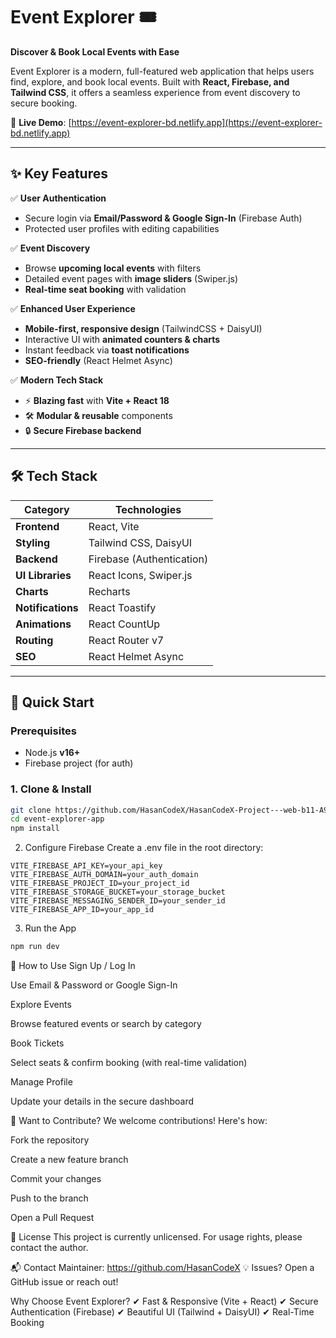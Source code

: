 # Event Explorer 🎟️  

**Discover & Book Local Events with Ease**  

Event Explorer is a modern, full-featured web application that helps users find, explore, and book local events. Built with **React, Firebase, and Tailwind CSS**, it offers a seamless experience from event discovery to secure booking.  

🔗 **Live Demo**: [https://event-explorer-bd.netlify.app](https://event-explorer-bd.netlify.app)  

---

## ✨ Key Features  

✅ **User Authentication**  
- Secure login via **Email/Password & Google Sign-In** (Firebase Auth)  
- Protected user profiles with editing capabilities  

✅ **Event Discovery**  
- Browse **upcoming local events** with filters  
- Detailed event pages with **image sliders** (Swiper.js)  
- **Real-time seat booking** with validation  

✅ **Enhanced User Experience**  
- **Mobile-first, responsive design** (TailwindCSS + DaisyUI)  
- Interactive UI with **animated counters & charts**  
- Instant feedback via **toast notifications**  
- **SEO-friendly** (React Helmet Async)  

✅ **Modern Tech Stack**  
- ⚡ **Blazing fast** with **Vite + React 18**  
- 🛠 **Modular & reusable** components  
- 🔒 **Secure Firebase backend**  

---

## 🛠 Tech Stack  

| **Category**       | **Technologies**                     |
|--------------------|-------------------------------------|
| **Frontend**       | React, Vite                         |
| **Styling**        | Tailwind CSS, DaisyUI               |
| **Backend**        | Firebase (Authentication)           |
| **UI Libraries**   | React Icons, Swiper.js              |
| **Charts**         | Recharts                            |
| **Notifications**  | React Toastify                      |
| **Animations**     | React CountUp                       |
| **Routing**        | React Router v7                     |
| **SEO**            | React Helmet Async                  |

---

## 🚀 Quick Start  

### Prerequisites  
- Node.js **v16+**  
- Firebase project (for auth)  

### 1. Clone & Install  
```bash
git clone https://github.com/HasanCodeX/HasanCodeX-Project---web-b11-A9-Event-Explorer.git
cd event-explorer-app
npm install
```
2. Configure Firebase
Create a .env file in the root directory:


```
VITE_FIREBASE_API_KEY=your_api_key
VITE_FIREBASE_AUTH_DOMAIN=your_auth_domain
VITE_FIREBASE_PROJECT_ID=your_project_id
VITE_FIREBASE_STORAGE_BUCKET=your_storage_bucket
VITE_FIREBASE_MESSAGING_SENDER_ID=your_sender_id
VITE_FIREBASE_APP_ID=your_app_id

```
3. Run the App
```bash
npm run dev
```
📖 How to Use
Sign Up / Log In

Use Email & Password or Google Sign-In

Explore Events

Browse featured events or search by category

Book Tickets

Select seats & confirm booking (with real-time validation)

Manage Profile

Update your details in the secure dashboard

🤝 Want to Contribute?
We welcome contributions! Here's how:

Fork the repository

Create a new feature branch

Commit your changes

Push to the branch

Open a Pull Request

📜 License
This project is currently unlicensed. For usage rights, please contact the author.

📬 Contact
Maintainer: https://github.com/HasanCodeX
💡 Issues? Open a GitHub issue or reach out!

Why Choose Event Explorer?
✔ Fast & Responsive (Vite + React)
✔ Secure Authentication (Firebase)
✔ Beautiful UI (Tailwind + DaisyUI)
✔ Real-Time Booking
